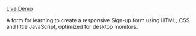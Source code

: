 [Live Demo](https://engineman11.github.io/AdminDashboard/)

A form for learning to create a responsive Sign-up form using HTML, CSS and little JavaScript, optimized for desktop monitors.
